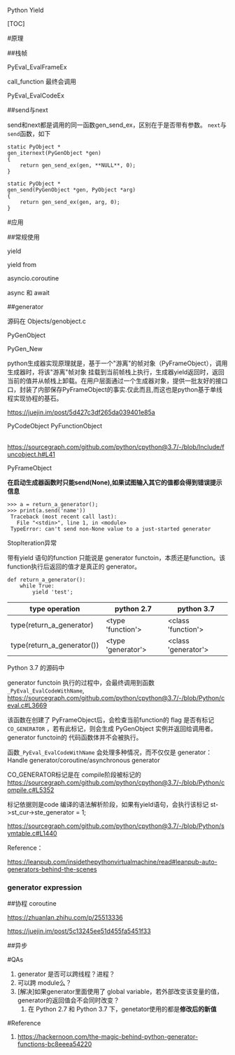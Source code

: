 Python Yield



[TOC]



#原理

##栈帧



PyEval_EvalFrameEx



call_function 最终会调用

PyEval_EvalCodeEx



##send与next

send和next都是调用的同一函数gen_send_ex，区别在于是否带有参数。 `next`与`send`函数，如下

```
static PyObject * 
gen_iternext(PyGenObject *gen) 
{  
	return gen_send_ex(gen, **NULL**, 0);
}

static PyObject * 
gen_send(PyGenObject *gen, PyObject *arg)
{  
	return gen_send_ex(gen, arg, 0); 
}
```



#应用

##常规使用

yield

yield from

asyncio.coroutine

async 和 await





##generator

源码在 Objects/genobject.c

PyGenObject

PyGen_New



python生成器实现原理就是，基于一个"游离"的帧对象（PyFrameObject），调用生成器时，将该"游离"帧对象 挂载到当前帧栈上执行，生成器yield返回时，返回当前的值并从帧栈上卸载。在用户层面通过一个生成器对象，提供一批友好的接口 口，封装了内部保存PyFrameObject的事实.仅此而且,而这也是python基于单线程实现协程的基石。



https://juejin.im/post/5d427c3df265da039401e85a





PyCodeObject
PyFunctionObject

​	https://sourcegraph.com/github.com/python/cpython@3.7/-/blob/Include/funcobject.h#L41

PyFrameObject







**在启动生成器函数时只能send(None),如果试图输入其它的值都会得到错误提示信息**

```
>>> a = return_a_generator();
>>> print(a.send('name'))
 Traceback (most recent call last):
   File "<stdin>", line 1, in <module>
 TypeError: can't send non-None value to a just-started generator
```




StopIteration异常



带有yield 语句的function 只能说是 generator functoin，本质还是function。该function执行后返回的值才是真正的 generator。


```
def return_a_generator():
	while True:
		yield 'test';
```


| type operation             | python 2.7         | python 3.7          |
| -------------------------- | ------------------ | ------------------- |
| type(return_a_generator)   | <type 'function'>  | <class 'function'>  |
| type(return_a_generator()) | <type 'generator'> | <class 'generator'> |



Python 3.7 的源码中

generator functoin 执行的过程中，会最终调用到函数 `_PyEval_EvalCodeWithName`,
https://sourcegraph.com/github.com/python/cpython@3.7/-/blob/Python/ceval.c#L3669

该函数在创建了 PyFrameObject后，会检查当前function的 flag 是否有标记 `CO_GENERATOR` ，若有此标记，则会生成 PyGenObject 实例并返回给调用者。generator functoin的 代码函数体并不会被执行。

函数`_PyEval_EvalCodeWithName` 会处理多种情况，而不仅仅是 generator：  Handle generator/coroutine/asynchronous generator 

CO_GENERATOR标记是在 compile阶段被标记的
https://sourcegraph.com/github.com/python/cpython@3.7/-/blob/Python/compile.c#L5352

标记依据则是code 编译的语法解析阶段，如果有yield语句，会执行该标记 st->st_cur->ste_generator = 1;


https://sourcegraph.com/github.com/python/cpython@3.7/-/blob/Python/symtable.c#L1440


 

Reference：

https://leanpub.com/insidethepythonvirtualmachine/read#leanpub-auto-generators-behind-the-scenes



### generator expression







##协程 coroutine

https://zhuanlan.zhihu.com/p/25513336

https://juejin.im/post/5c13245ee51d455fa5451f33







##异步





#QAs

1. generator 是否可以跨线程？进程？
2. 可以跨 module么？
3. [解决]如果generator里面使用了 global variable，若外部改变该变量的值，generator的返回值会不会同时改变？
   1. 在 Python 2.7 和 Python 3.7 下，genetator使用的都是**修改后的新值**



#Reference

1. https://hackernoon.com/the-magic-behind-python-generator-functions-bc8eeea54220

